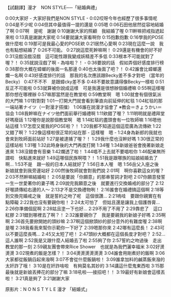 【試翻譯】漫才　NON STYLE──「結婚典禮」

0:00大家好 - 大家好我們是NON STYLE -
0:02哎呀今年也經歷了很多事情呢
0:04是不少呢
0:04但其中最值得一提的還是
0:05嗯
0:06石田他居然從容地結婚了啊
0:07啊　是呢　謝謝
0:10謝謝大家的照顧　我結婚了喔
0:11幹嘛把戒指遮起來啦
0:13真是謝謝大家呢
0:14要就讓大家看啊你
0:15抱歉抱歉
0:16學我的POSE做什麼啦
0:19那可是我最心愛的POSE欸
0:21居然心愛啊
0:23現在這麼一說　我也有點想結婚了
0:26不可能。
0:27說這麼死幹嘛啊！
0:29還是有機會的好不好
0:31沒戲沒戲沒戲　這可能性跟我變成妖精差不多低
0:33根本不可能就對了喔？！
0:35就說沒戲了啊 - 為啥啦？！ -
0:36要說的話　假如弄個好感度排行榜
0:38那你大概在蟑螂的後面一名那邊
0:40也太後面了吧？！
0:42誰會比蟑螂還爛一名啊
0:43好感度排行的話　那我的名次應該跟Becky差不多才對吧 （當年的Becky）
0:47不不不　是跟蟑cky差不多
0:48不要故意講得像Becky一樣啦
0:51反正不可能啦
0:53就算被你說成這樣　可是我還是很想辦個婚禮嘛
0:55啊這樣喔　那你想在哪裡辦
0:57嘛那當然是在教堂啦
0:59教堂啊　嗯
1:00就會有個很氣派的大門嘛
1:01對對對
1:01一打開大門就會看到筆直向前延伸的紅毯
1:04紅毯的那一端站著ナイツ（一對漫才搭擋）
1:06誰在說漫才協會了 ※教会＝きょうかい＝協会
1:08我幹嘛在ナイツ他們面前舉行婚禮啊
1:11欸錯了喔？
1:11明明就是禮拜堂好嗎廢話
1:12喔你是說那個教堂啊　嗯
1:14紅毯的盡頭會有一位牧師嘛
1:16嗯他站這樣
1:17怎麼又擺我的POSE啦？！
1:20我都不知道這個這麼廣為流傳欸
1:22又錯了啊？
1:22像這樣啦很正常的站在那 - 這樣喔　嗯 -
1:24身為新郎的我就也會來到牧師面前站好
1:27是被逮捕了喔？！
1:29我什麼也沒幹好嗎
1:30很正常的這樣站啦
1:31喔
1:32此時身後的大門再度打開
1:34喔
1:34新娘爸爸會挽著新娘走進來
1:38沒錯會有音樂
1:42爛透了啦！
1:44唱不上去就不要唱啦你
1:46配樂無所謂啦　快點進來就好
1:49這哪個民族啊喂？！
1:51我是跟哪族的姑娘結婚去了啊...
1:53不是　跟一般的日本人結就好了
1:56日本人喔　嗯
1:56岳父入座之後　新娘就會到我旁邊站好
2:00然後牧師就會對我們說
2:01呵　啊你喜歡這女的喔？
2:03不然幹嘛結婚啦！
2:05是要說「你願意」的那串誓詞才對吧
2:07你願意發誓　一生一世愛著你的妻子嗎
2:09說完我願意之後　就要進行交換婚戒的部分了
2:12好喔請傳給右邊的人～
2:13才不是交換禮物咧！
2:16誰會在婚禮搞這個啊
2:18等到交換完婚戒之後　就是誓約之吻了呢　這個很讚...
2:21嗚哇　要跟你親實在有點障礙
2:22我也沒有要親你啦！
2:24太可怕了　但姑且還是讓我上個護唇膏...
2:26你準備個屁啊
2:28姑且塗一下也好...
2:29不用了不用了
2:29靠悲了　這口紅膠
2:31錯到哪裡去了啊？！
2:32誰要親你了　我是要親我的新娘子好嗎
2:35啊啊
2:36首先要掀開她的頭紗嘛
2:37啊這個掀頭紗的部分意外的有難度喔
2:38啊是喔
2:38我看我來幫你示範你一下好了
2:39嗯那你來
2:42哪有這麼長！
2:43可以不要這麼長嗎...
2:45又太短了吧！
2:47頭紗大概都在這個長度才對吧？
2:52...這人誰啊
2:52我是又跟什麼人結婚去了啦
2:55夠了你
2:57誓約之吻過後　走出教堂的那一刻
2:59親友團會帶來Rice Shower　也就是為我們灑幸福米
3:02好燙燙燙
3:02現煮的飯是怎樣？！
3:04燙燙燙燙燙燙
3:04誰會用剛煮好的飯啊
3:06大家都從飯鍋舀起來潑啊
3:07不會從什麼飯鍋啦！
3:09誰拿加料的鹹蒸飯來潑的太奸詐了哦！
3:10是在奸詐啥啦　有夠莫名其妙的
3:14講這什麼鬼東西啦
3:15那最後就是新娘丟捧花的部分了嘛
3:18吼啦──接招吧！！
3:19最好有新娘會這樣丟啦！
3:21真是夠了
3:21謝謝大家

原影片：N O N S T Y L E 漫才 「結婚式」

